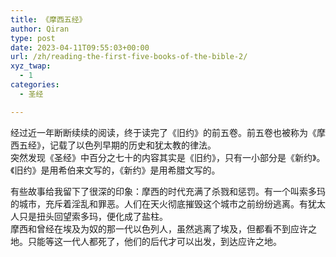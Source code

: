 ```yaml
---
title: 《摩西五经》
author: Qiran
type: post
date: 2023-04-11T09:55:03+00:00
url: /zh/reading-the-first-five-books-of-the-bible-2/
xyz_twap:
  - 1
categories:
  - 圣经

---
```

经过近一年断断续续的阅读，终于读完了《旧约》的前五卷。前五卷也被称为《摩西五经》，记载了以色列早期的历史和犹太教的律法。  
突然发现《圣经》中百分之七十的内容其实是《旧约》，只有一小部分是《新约》。《旧约》是用希伯来文写的，《新约》是用希腊文写的。

有些故事给我留下了很深的印象：摩西的时代充满了杀戮和惩罚。有一个叫索多玛的城市，充斥着淫乱和罪恶。人们在天火彻底摧毁这个城市之前纷纷逃离。有犹太人只是扭头回望索多玛，便化成了盐柱。  
摩西和曾经在埃及为奴的那一代以色列人，虽然逃离了埃及，但都看不到应许之地。只能等这一代人都死了，他们的后代才可以出发，到达应许之地。